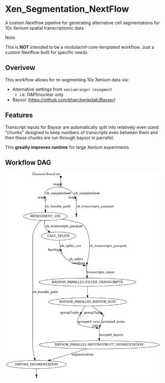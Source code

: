# Xen_Segmentation_NextFlow
A custom Nextflow pipeline for generating alternative cell segmentations for 10x Xenium spatial transcriptomic data

> [!NOTE]
> This is **NOT** intended to be a modular/nf-core-templated workflow. Just a custom Nextflow built for specific needs

## Overivew 
This workflow allows for re-segmenting 10x Xenium data via:

- Alternative settings from `xeniumranger resegment`
    - i.e. DAPI/nuclear only
- Baysor (https://github.com/kharchenkolab/Baysor)

## Features

Transcript inputs for Baysor are automatically split into relatively even sized "chunks" designed to keep numbers of transcripts even between them and then these chunks are run through baysor in parrallel. 

This **greatly improves runtime** for large Xenium experiments
 
## Workflow DAG
![dag](assets/dag.png)

